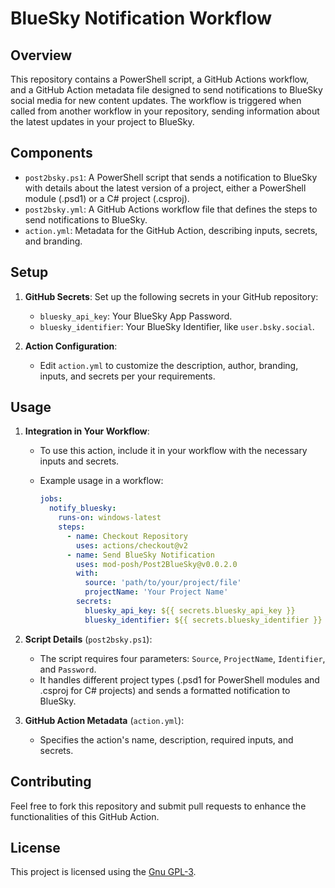# BlueSky Notification Workflow

## Overview

This repository contains a PowerShell script, a GitHub Actions workflow, and a GitHub Action metadata file designed to send notifications to BlueSky social media for new content updates. The workflow is triggered when called from another workflow in your repository, sending information about the latest updates in your project to BlueSky.

## Components

- `post2bsky.ps1`: A PowerShell script that sends a notification to BlueSky with details about the latest version of a project, either a PowerShell module (.psd1) or a C# project (.csproj).
- `post2bsky.yml`: A GitHub Actions workflow file that defines the steps to send notifications to BlueSky.
- `action.yml`: Metadata for the GitHub Action, describing inputs, secrets, and branding.

## Setup

1. **GitHub Secrets**: Set up the following secrets in your GitHub repository:
   - `bluesky_api_key`: Your BlueSky App Password.
   - `bluesky_identifier`: Your BlueSky Identifier, like `user.bsky.social`.

2. **Action Configuration**:
   - Edit `action.yml` to customize the description, author, branding, inputs, and secrets per your requirements.

## Usage

1. **Integration in Your Workflow**:
   - To use this action, include it in your workflow with the necessary inputs and secrets.
   - Example usage in a workflow:

     ```yaml
     jobs:
       notify_bluesky:
         runs-on: windows-latest
         steps:
           - name: Checkout Repository
             uses: actions/checkout@v2
           - name: Send BlueSky Notification
             uses: mod-posh/Post2BlueSky@v0.0.2.0
             with:
               source: 'path/to/your/project/file'
               projectName: 'Your Project Name'
             secrets:
               bluesky_api_key: ${{ secrets.bluesky_api_key }}
               bluesky_identifier: ${{ secrets.bluesky_identifier }}
     ```

2. **Script Details** (`post2bsky.ps1`):
   - The script requires four parameters: `Source`, `ProjectName`, `Identifier`, and `Password`.
   - It handles different project types (.psd1 for PowerShell modules and .csproj for C# projects) and sends a formatted notification to BlueSky.

3. **GitHub Action Metadata** (`action.yml`):
   - Specifies the action's name, description, required inputs, and secrets.

## Contributing

Feel free to fork this repository and submit pull requests to enhance the functionalities of this GitHub Action.

## License

This project is licensed using the [Gnu GPL-3](LICENSE).
